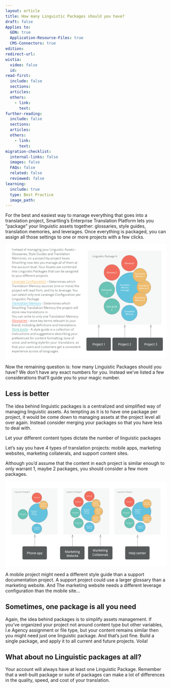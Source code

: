 ```yaml
---
layout: article
title: How many Linguistic Packages should you have?
draft: false
Applies to:
  GDN: true
  Application-Resource-Files: true
  CMS-Connectors: true
edition:
redirect-url:
wistia:
  video: false
  id:
read-first:
  include: false
  sections:
  articles:
  others:
    - link:
      text:
further-reading:
  include: false
  sections:
  articles:
  others:
    - link:
      text:
migration-checklist:
  internal-links: false
  images: false
  FAQs: false
  related: false
  reviewed: false
learning:
  include: true
  type: Best Practice
  image_path: 
---
```



For the best and easiest way to manage everything that goes into a translation project, Smartling’s Enterprise Translation Platform lets you “package” your linguistic assets together: glossaries, style guides, translation memories, and leverages. Once everything is packaged, you can assign all those settings to one or more projects with a few clicks.

![](/uploads/versions/linguistic-assets-1-copy---x----595-421x---.png)

Now the remaining question is: how many Linguistic Packages should you have? We don’t have any exact numbers for you. Instead we’ve listed a few considerations that’ll guide you to your magic number.

## Less is better

The idea behind linguistic packages is a centralized and simplified way of managing linguistic assets. As tempting as it is to have one package per project, it would be come down to managing assets at the project level all over again. Instead consider merging your packages so that you have less to deal with.

Let your different content types dictate the number of linguistic packages

Let’s say you have 4 types of translation projects: mobile apps, marketing websites, marketing collaterals, and support content sites.

Although you’d assume that the content in each project is similar enough to only warrant 1, maybe 2 packages, you should consider a few more packages.

![](/uploads/versions/linguistic-assets-1-copy-2---x----595-313x---.png)

A mobile project might need a different style guide than a support documentation project. A support project could use a larger glossary than a marketing website. And The marketing website needs a different leverage configuration than the mobile site…

## Sometimes, one package is all you need

Again, the idea behind packages is to simplify assets management. If you’ve organized your project not around content type but other variables, I.e Agency assignment or file type, but your content remains similar then you might need just one linguistic package. And that’s just fine. Build a single package, and apply it to all current and future projects. Voila!

## What about no Linguistic packages at all?

Your account will always have at least one Linguistic Package. Remember that a well-built package or suite of packages can make a lot of differences in the quality, speed, and cost of your translation.